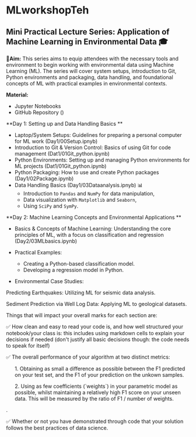 # MLworkshopTeh
## Mini Practical Lecture Series: Application of Machine Learning in Environmental Data 🎓

 📝**Aim:** This series aims to equip attendees with the necessary tools and environment to begin working with environmental data using Machine Learning (ML). The series will cover system setups, introduction to Git, Python environments and packaging, data handling, and foundational concepts of ML with practical examples in environmental contexts. 

**Material:** 
- Jupyter Notebooks
-  GitHub Repository ()

**Day 1: Setting up and Data Handling Basics **
- Laptop/System Setups: Guidelines for preparing a personal computer for ML work (Day1/00Setup.ipnyb)
- Introduction to Git & Version Control: Basics of using Git for code management (Dat1/01Git_python.ipynb)
- Python Environments: Setting up and managing Python environments for ML projects (Dat1/01Git_python.ipynb)
- Python Packaging: How to use and create Python packages (Day1/02Package.ipynb)
- Data Handling Basics (Day1/03Dataanalysis.ipnyb) 📊
   - Introduction to ``Pandas`` and ``NumPy`` for data manipulation,
   - Data visualization with ``Matplotlib`` and ``Seaborn``,
   -  Using ``SciPy`` and ``SymPy``.
 
**Day 2: Machine Learning Concepts and Environmental Applications **

- Basics & Concepts of Machine Learning: Understanding the core principles of ML, with a focus on classification and regression (Day2/03MLbasics.ipynb)
- Practical Examples:
   - Creating a Python-based classification model.
   - Developing a regression model in Python. 

- Environmental Case Studies: 

Predicting Earthquakes: Utilizing ML for seismic data analysis. 

Sediment Prediction via Well Log Data: Applying ML to geological datasets. 

Things that will impact your overall marks for each section are:
<p>✅ How clean and easy to read your code is, and how well structured your notebook/your class is: this includes using markdown cells to explain your decisions if needed (don't justify all basic decisions though: the code needs to speak for itself)</p>
<p>✅ The overall performance of your algorithm at two distinct metrics:<br>
<l>
<ul>1. Obtaining as small a difference as possible between the F1 predicted on your test set, and the F1 of your prediction on the unkown samples.</ul>
<ul>2. Using as few coefficients (`weights`) in your parametric model as possible, whilst maintaining a relatively high F1 score on your unseen data. This will be measured by the ratio of F1 / number of weights.</ul>
</l>
.</p>
<p>✅ Whether or not you have demonstrated through code that your solution follows the best practices of data science.</p>
<br>


